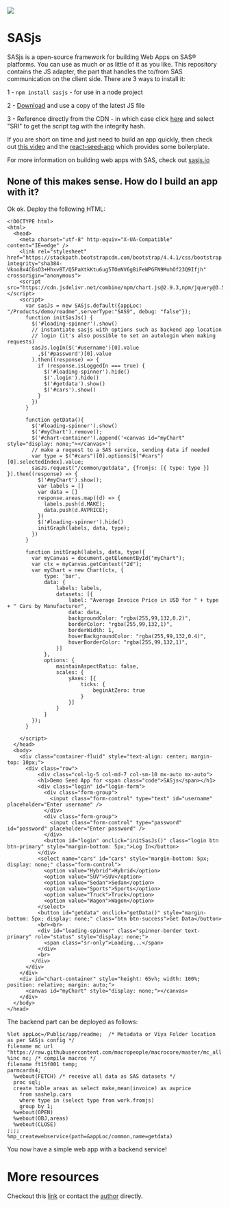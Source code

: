 [![](https://data.jsdelivr.com/v1/package/npm/sasjs/badge)](https://www.jsdelivr.com/package/npm/sasjs)

# SASjs

SASjs is a open-source framework for building Web Apps on SAS® platforms. You can use as much or as little of it as you like. This repository contains the JS adapter, the part that handles the to/from SAS communication on the client side. There are 3 ways to install it:

1 - `npm install sasjs` - for use in a node project

2 - [Download](https://cdn.jsdelivr.net/npm/sasjs/index.js) and use a copy of the latest JS file

3 - Reference directly from the CDN - in which case click [here](https://www.jsdelivr.com/package/npm/sasjs?tab=collection) and select "SRI" to get the script tag with the integrity hash.

If you are short on time and just need to build an app quickly, then check out [this video](https://vimeo.com/393161794) and the [react-seed-app](https://github.com/macropeople/react-seed-app) which provides some boilerplate.

For more information on building web apps with SAS, check out [sasjs.io](https://sasjs.io)


## None of this makes sense.  How do I build an app with it?

Ok ok.  Deploy the following HTML:

```
<!DOCTYPE html>
<html>
  <head>
    <meta charset="utf-8" http-equiv="X-UA-Compatible" content="IE=edge" />
    <link rel="stylesheet" href="https://stackpath.bootstrapcdn.com/bootstrap/4.4.1/css/bootstrap.min.css" integrity="sha384-Vkoo8x4CGsO3+Hhxv8T/Q5PaXtkKtu6ug5TOeNV6gBiFeWPGFN9MuhOf23Q9Ifjh" crossorigin="anonymous">
    <script src="https://cdn.jsdelivr.net/combine/npm/chart.js@2.9.3,npm/jquery@3.5.1,npm/sasjs@2.12.4"></script> 
    <script>
      var sasJs = new SASjs.default({appLoc: "/Products/demo/readme",serverType:"SAS9", debug: "false"});
      function initSasJs() {
        $('#loading-spinner').show()
        // instantiate sasjs with options such as backend app location
        // login (it's also possible to set an autologin when making requests)
        sasJs.logIn($('#username')[0].value
          ,$('#password')[0].value
        ).then((response) => {
          if (response.isLoggedIn === true) {
            $('#loading-spinner').hide()
            $('.login').hide()
            $('#getdata').show()
            $('#cars').show()
          }
        })
      }

      function getData(){
        $('#loading-spinner').show()
        $('#myChart').remove();
        $('#chart-container').append('<canvas id="myChart" style="display: none;"></canvas>')
        // make a request to a SAS service, sending data if needed
        var type = $("#cars")[0].options[$("#cars")[0].selectedIndex].value;
        sasJs.request("/common/getdata", {fromjs: [{ type: type }] }).then((response) => {
          $('#myChart').show();
          var labels = []
          var data = []
          response.areas.map((d) => {
            labels.push(d.MAKE);
            data.push(d.AVPRICE);
          })
          $('#loading-spinner').hide()
          initGraph(labels, data, type);
        })
      }

      function initGraph(labels, data, type){
        var myCanvas = document.getElementById("myChart");
        var ctx = myCanvas.getContext("2d");
        var myChart = new Chart(ctx, {
            type: 'bar',
            data: {
                labels: labels,
                datasets: [{
                    label: "Average Invoice Price in USD for " + type + " Cars by Manufacturer",
                    data: data,
                    backgroundColor: "rgba(255,99,132,0.2)",
                    borderColor: "rgba(255,99,132,1)",
                    borderWidth: 1,
                    hoverBackgroundColor: "rgba(255,99,132,0.4)",
                    hoverBorderColor: "rgba(255,99,132,1)",
                }]
            },
            options: {
                maintainAspectRatio: false,
                scales: {
                    yAxes: [{
                        ticks: {
                            beginAtZero: true
                        }
                    }]
                }
            }
        });
      }
      
    </script>
  </head>
  <body>
    <div class="container-fluid" style="text-align: center; margin-top: 10px;">
      <div class="row">
          <div class="col-lg-5 col-md-7 col-sm-10 mx-auto mx-auto">
          <h1>Demo Seed App for <span class="code">SASjs</span></h1>
          <div class="login" id="login-form">
            <div class="form-group">
              <input class="form-control" type="text" id="username" placeholder="Enter username" />
            </div>
            <div class="form-group">
              <input class="form-control" type="password" id="password" placeholder="Enter password" />
            </div>
            <button id="login" onclick="initSasJs()" class="login btn btn-primary" style="margin-bottom: 5px;">Log In</button>
          </div>
          <select name="cars" id="cars" style="margin-bottom: 5px; display: none;" class="form-control">
            <option value="Hybrid">Hybrid</option>
            <option value="SUV">SUV</option>
            <option value="Sedan">Sedan</option>
            <option value="Sports">Sports</option>
            <option value="Truck">Truck</option>
            <option value="Wagon">Wagon</option>
          </select>
          <button id="getdata" onclick="getData()" style="margin-bottom: 5px; display: none;" class="btn btn-success">Get Data</button>
          <br><br>
          <div id="loading-spinner" class="spinner-border text-primary" role="status" style="display: none;">
            <span class="sr-only">Loading...</span>
          </div>
          <br>
        </div>
      </div>
    </div>
    <div id="chart-container" style="height: 65vh; width: 100%; position: relative; margin: auto;">
      <canvas id="myChart" style="display: none;"></canvas>
    </div>
  </body>
</head>
```

The backend part can be deployed as follows:

```
%let appLoc=/Public/app/readme;  /* Metadata or Viya Folder location as per SASjs config */
filename mc url "https://raw.githubusercontent.com/macropeople/macrocore/master/mc_all.sas";
%inc mc; /* compile macros */
filename ft15f001 temp;
parmcards4;
  %webout(FETCH) /* receive all data as SAS datasets */
  proc sql;
  create table areas as select make,mean(invoice) as avprice
    from sashelp.cars
    where type in (select type from work.fromjs)
    group by 1;
  %webout(OPEN)
  %webout(OBJ,areas)
  %webout(CLOSE)
;;;;
%mp_createwebservice(path=&appLoc/common,name=getdata)
```

You now have a simple web app with a backend service!

# More resources

Checkout this [link](https://sasjs.io/training/resources/) or contact the [author](https://www.linkedin.com/in/allanbowe/) directly.